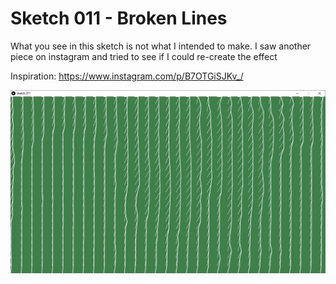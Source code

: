 # Sketch 011 - Broken Lines
   What you see in this sketch is not what I intended to make.  I saw another piece on instagram and tried to see if I could re-create the effect
   
   
   Inspiration: https://www.instagram.com/p/B7OTGiSJKv_/

![Screenshot of the Sketch, an image of vertical, jagged lines.  From those lines a set of smaller horizontal lines extend to the left.](https://github.com/loyalj/processing-sketches/blob/master/sketch_011/screenshot.png?raw=true "sketch_011 Screenshot")
